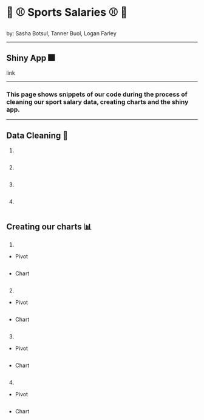 # 🏀 ⚾ Sports Salaries ⚾ 🏀
<p> by: Sasha Botsul, Tanner Buol, Logan Farley </p>

---
## Shiny App 🎆
link

---

### This page shows snippets of our code during the process of cleaning our sport salary data, creating charts and the shiny app.

---
## Data Cleaning 🫧
1.
```
```

2.
```
```

3.
```
```

4.
```
```

## Creating our charts 📊
1.
- Pivot
```
```
- Chart
```
```

2.
- Pivot
```
```
- Chart
```
```

3.
- Pivot
```
```
- Chart
```
```

4.
- Pivot
```
```
- Chart
```
```
